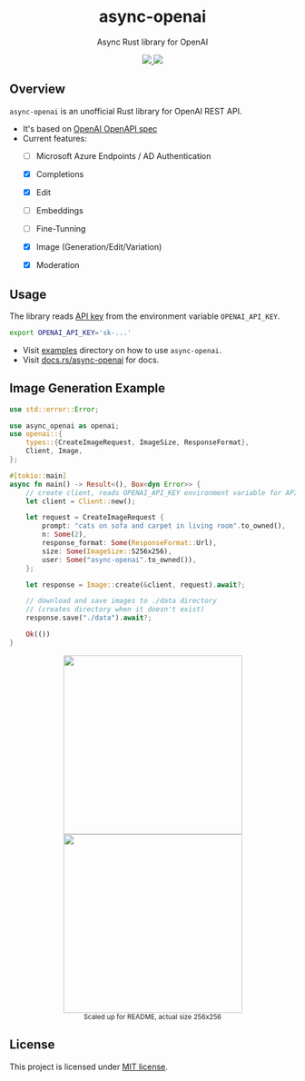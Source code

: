 <h1 align="center"> async-openai </h1>
<p align="center"> Async Rust library for OpenAI </p>
<div align="center">
    <a href="https://crates.io/crates/async-openai">
    <img src="https://img.shields.io/crates/v/async-openai.svg" />
    </a>
    <a href="https://docs.rs/async-openai">
    <img src="https://docs.rs/async-openai/badge.svg" />
    </a>
</div>

## Overview

`async-openai` is an unofficial Rust library for OpenAI REST API.

- It's based on [OpenAI OpenAPI spec](https://github.com/openai/openai-openapi)
- Current features:
  - [ ] Microsoft Azure Endpoints / AD Authentication
  - [x] Completions
  - [x] Edit
  - [ ] Embeddings
  - [ ] Fine-Tunning
  - [x] Image (Generation/Edit/Variation)
  - [x] Moderation


## Usage

The library reads [API key](https://beta.openai.com/account/api-keys) from the environment variable `OPENAI_API_KEY`.

```bash
export OPENAI_API_KEY='sk-...'
```

- Visit [examples](./examples/) directory on how to use `async-openai`.
- Visit [docs.rs/async-openai](https://docs.rs/async-openai) for docs.

## Image Generation Example

```rust
use std::error::Error;

use async_openai as openai;
use openai::{
    types::{CreateImageRequest, ImageSize, ResponseFormat},
    Client, Image,
};

#[tokio::main]
async fn main() -> Result<(), Box<dyn Error>> {
    // create client, reads OPENAI_API_KEY environment variable for API key.
    let client = Client::new();

    let request = CreateImageRequest {
        prompt: "cats on sofa and carpet in living room".to_owned(),
        n: Some(2),
        response_format: Some(ResponseFormat::Url),
        size: Some(ImageSize::S256x256),
        user: Some("async-openai".to_owned()),
    };

    let response = Image::create(&client, request).await?;

    // download and save images to ./data directory
    // (creates directory when it doesn't exist)
    response.save("./data").await?;

    Ok(())
}
```

<div align="center">
  <img width="315" src="https://github.com/64bit/async-openai/tree/assets/create-image/img-1.png" />
  <img width="315" src="https://github.com/64bit/async-openai/tree/assets/create-image/img-2.png" />
  <br/>
  <sub>Scaled up for README, actual size 256x256</sub>
</div>


## License

This project is licensed under [MIT license](./LICENSE).
